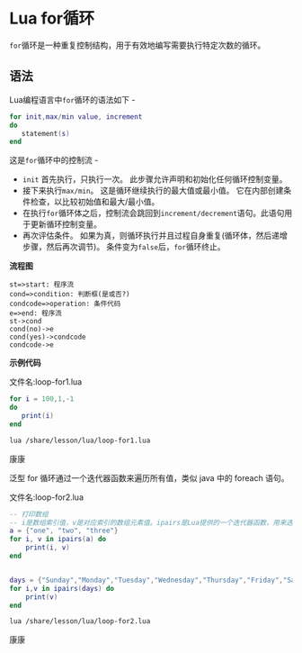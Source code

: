 # Lua for循环

`for`循环是一种重复控制结构，用于有效地编写需要执行特定次数的循环。

## 语法

Lua编程语言中`for`循环的语法如下 - 

```lua
for init,max/min value, increment
do
   statement(s)
end
```

这是`for`循环中的控制流 - 

- `init` 首先执行，只执行一次。 此步骤允许声明和初始化任何循环控制变量。
- 接下来执行`max/min`。 这是循环继续执行的最大值或最小值。 它在内部创建条件检查，以比较初始值和最大/最小值。
- 在执行`for`循环体之后，控制流会跳回到`increment/decrement`语句。此语句用于更新循环控制变量。
- 再次评估条件。 如果为真，则循环执行并且过程自身重复(循环体，然后递增步骤，然后再次调节)。 条件变为`false`后，`for`循环终止。

**流程图**

```flow
st=>start: 程序流
cond=>condition: 判断框(是或否?)
condcode=>operation: 条件代码
e=>end: 程序流
st->cond
cond(no)->e
cond(yes)->condcode
condcode->e
```



**示例代码**

文件名:loop-for1.lua

```lua
for i = 100,1,-1 
do 
   print(i) 
end
```

```bash
lua /share/lesson/lua/loop-for1.lua
```

康康



泛型 for 循环通过一个迭代器函数来遍历所有值，类似 java 中的 foreach 语句。

文件名:loop-for2.lua

```lua
-- 打印数组
-- i是数组索引值，v是对应索引的数组元素值。ipairs是Lua提供的一个迭代器函数，用来迭代数组。
a = {"one", "two", "three"}
for i, v in ipairs(a) do
    print(i, v)
end 


days = {"Sunday","Monday","Tuesday","Wednesday","Thursday","Friday","Saturday"}  
for i,v in ipairs(days) do
    print(v) 
end  
```

```bash
lua /share/lesson/lua/loop-for2.lua
```

康康